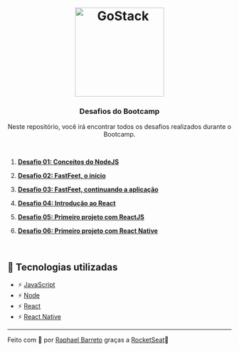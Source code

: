 <h1 align="center">
  <img alt="GoStack" src="https://rocketseat-cdn.s3-sa-east-1.amazonaws.com/bootcamp-header.png" width="200px">
</h1>

<h3 align="center">Desafios do Bootcamp</h3>

<p align="center">Neste repositório, você irá encontrar todos os desafios realizados durante o Bootcamp.</p>

<br/>

1. **[Desafio 01: Conceitos do NodeJS](https://github.com/raphabarreto/gostack-desafios/tree/master/01)**

2. **[Desafio 02: FastFeet, o início](https://github.com/raphabarreto/gostack-desafios/tree/master/02)**

3. **[Desafio 03: FastFeet, continuando a aplicação](https://github.com/raphabarreto/gostack-desafios/tree/master/03)**

4. **[Desafio 04: Introdução ao React](https://github.com/raphabarreto/gostack-desafios/tree/master/04)**

5. **[Desafio 05: Primeiro projeto com ReactJS](https://github.com/raphabarreto/gostack-desafios/tree/master/05)**

6. **[Desafio 06: Primeiro projeto com React Native](https://github.com/raphabarreto/gostack-desafios/tree/master/06)**

<br/>

## 🚀 Tecnologias utilizadas

- ⚡ [JavaScript](https://skylab.rocketseat.com.br/journey/starter)
- ⚡ [Node](https://nodejs.org/pt-br/)
- ⚡ [React](https://pt-br.reactjs.org/)
- ⚡ [React Native](https://pt-br.reactjs.org/)

---

Feito com 💖 por [Raphael Barreto](https://raphabarreto.com.br/)
graças a [RocketSeat](https://rocketseat.com.br/)🚀
